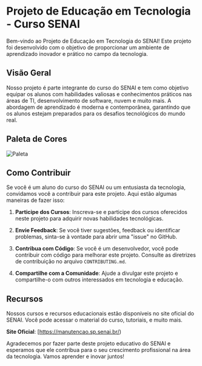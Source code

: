 # Projeto de Educação em Tecnologia - Curso SENAI

Bem-vindo ao Projeto de Educação em Tecnologia do SENAI! Este projeto foi desenvolvido com o objetivo de proporcionar um ambiente de aprendizado inovador e prático no campo da tecnologia.

## Visão Geral

Nosso projeto é parte integrante do curso do SENAI e tem como objetivo equipar os alunos com habilidades valiosas e conhecimentos práticos nas áreas de TI, desenvolvimento de software, nuvem e muito mais. A abordagem de aprendizado é moderna e contemporânea, garantindo que os alunos estejam preparados para os desafios tecnológicos do mundo real.

## Paleta de Cores

![Paleta](../)

## Como Contribuir

Se você é um aluno do curso do SENAI ou um entusiasta da tecnologia, convidamos você a contribuir para este projeto. Aqui estão algumas maneiras de fazer isso:

1. **Participe dos Cursos**: Inscreva-se e participe dos cursos oferecidos neste projeto para adquirir novas habilidades tecnológicas.

2. **Envie Feedback**: Se você tiver sugestões, feedback ou identificar problemas, sinta-se à vontade para abrir uma "issue" no GitHub.

3. **Contribua com Código**: Se você é um desenvolvedor, você pode contribuir com código para melhorar este projeto. Consulte as diretrizes de contribuição no arquivo `CONTRIBUTING.md`.

4. **Compartilhe com a Comunidade**: Ajude a divulgar este projeto e compartilhe-o com outros interessados em tecnologia e educação.

## Recursos

Nossos cursos e recursos educacionais estão disponíveis no site oficial do SENAI. Você pode acessar o material do curso, tutoriais, e muito mais.

**Site Oficial**: [https://manutencao.sp.senai.br/)

Agradecemos por fazer parte deste projeto educativo do SENAI e esperamos que ele contribua para o seu crescimento profissional na área da tecnologia. Vamos aprender e inovar juntos!

